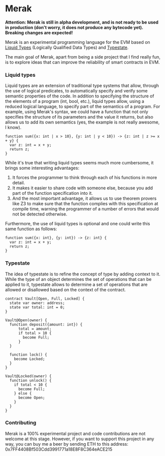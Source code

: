 # Merak

**Attention: Merak is still in alpha development, and is not ready to be used in production (don't worry, it does not produce any bytecode yet). Breaking changes are expected!**

Merak is an experimental programming language for the EVM based on [Liquid Types](https://goto.ucsd.edu/~rjhala/liquid/liquid_types.pdf) (Logically Qualified Data Types) and [Typestate](https://ieeexplore.ieee.org/document/6312929).

The main goal of Merak, apart from being a side project that I find really fun, is to explore ideas that can improve the reliability of smart contracts in EVM.

### Liquid types

Liquid types are an extension of traditional type systems that allow, through the use of logical predicates, to automatically specify and verify some semantic properties of the code. In addition to specifying the structure of the elements of a program (int, bool, etc.), liquid types allow, using a reduced logical language, to specify part of the semantics of a program. For example, using Merak's syntax, we could have a function that not only specifies the structure of its parameters and the value it returns, but also allows us to add its own semantics (yes, the example is not really awesome, I know).

```
function sum({x: int | x > 10}, {y: int | y < 10}) -> {z: int | z >= x + y} {
  var z: int = x + y;
  return z;
}
```

While it's true that writing liquid types seems much more cumbersome, it brings some interesting advantages:
1) It forces the programmer to think through each of his functions in more detail.
2) It makes it easier to share code with someone else, because you add part of the function specification into it.
3) And the most important advantage, it allows us to use theorem provers like Z3 to make sure that the function complies with this specification at compile time, warning the programmer of a number of errors that would not be detected otherwise.

Furthermore, the use of liquid types is optional and one could write this same function as follows:

```
function sum({x: int}, {y: int}) -> {z: int} {
  var z: int = x + y;
  return z;
}
```

### Typestate

The idea of typestate is to refine the concept of type by adding context to it. While the type of an object determines the set of operations that can be applied to it, typestate allows to determine a set of operations that are allowed or disallowed based on the context of the contract.

```
contract Vault[Open, Full, Locked] {
  state var owner: address;
  state var total: int = 0;
}

Vault@Open(owner) {
  function deposit({amount: int}) {
      total = amount;
      if total > 10 {
        become Full;
      }
  }

  function lock() {
    become Locked;
  }
}

Vault@Locked(owner) {
  function unlock() {
    if total < 10 {
      become Full;
    } else {
      become Open;
    }
  }
}
```


### Contributing

Merak is a 100% experimental project and code contributions are not welcome at this stage. However, if you want to support this project in any way, you can buy me a beer by sending ETH to this address: 0x7FF4408Bf503Cdd3991771a18E8F8C364eACE215
